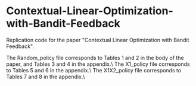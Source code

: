 # Contextual-Linear-Optimization-with-Bandit-Feedback
Replication code for the paper "Contextual Linear Optimization with Bandit Feedback".

The Random_policy file corresponds to Tables 1 and 2 in the body of the paper, and Tables 3 and 4 in the appendix.\\
The X1_policy file corresponds to Tables 5 and 6 in the appendix.\\
The X1X2_policy file corresponds to Tables 7 and 8 in the appendix.\\
